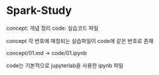 # Spark-Study

concept: 개념 정리
code: 실습코드 파일

concept 각 번호에 매칭되는 실습파일이 code에 같은 번호로 존재

concept/01.md -> code/01.ipynb

code는 기본적으로 jupyterlab을 사용한 ipynb 파일